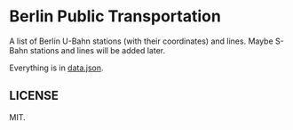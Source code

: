 # Berlin Public Transportation

A list of Berlin U-Bahn stations (with their coordinates) and lines. Maybe S-Bahn stations and lines will be added later.

Everything is in [data.json](data.json).

## LICENSE

MIT.
